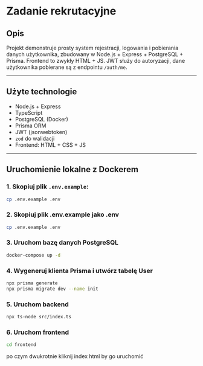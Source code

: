 #  Zadanie rekrutacyjne

##  Opis

Projekt demonstruje prosty system rejestracji, logowania i pobierania danych użytkownika, zbudowany w Node.js + Express + PostgreSQL + Prisma. Frontend to zwykły HTML + JS. JWT służy do autoryzacji, dane użytkownika pobierane są z endpointu `/auth/me`.

---

##  Użyte technologie

- Node.js + Express
- TypeScript
- PostgreSQL (Docker)
- Prisma ORM
- JWT (jsonwebtoken)
- `zod` do walidacji
- Frontend: HTML + CSS + JS

---

##  Uruchomienie lokalne z Dockerem

### 1. Skopiuj plik `.env.example`:

```bash
cp .env.example .env
```

### 2. Skopiuj plik .env.example jako .env

```bash
cp .env.example .env
```

### 3. Uruchom bazę danych PostgreSQL

```bash
docker-compose up -d
```
### 4. Wygeneruj klienta Prisma i utwórz tabelę User

```bash
npx prisma generate
npx prisma migrate dev --name init
```

### 5. Uruchom backend

```bash
npx ts-node src/index.ts
```
### 6. Uruchom frontend

```bash
cd frontend
```

po czym dwukrotnie kliknij index html by go uruchomić